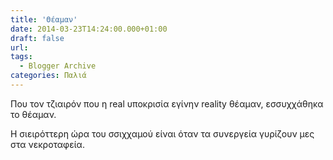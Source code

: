 ```yaml
---
title: 'Θέαμαν'
date: 2014-03-23T14:24:00.000+01:00
draft: false
url: 
tags:
  - Blogger Archive
categories: Παλιά
---
```


Που τον τζιαιρόν που η real υποκρισία εγίνην reality θέαμαν, εσσυχχάθηκα το θέαμαν.  
  
Η σιειρόττερη ώρα του σσιχχαμού είναι όταν τα συνεργεία γυρίζουν μες στα νεκροταφεία.
